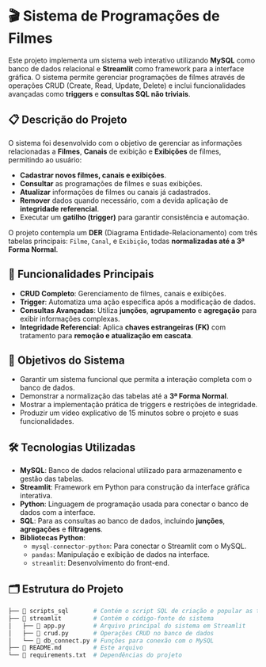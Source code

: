 # 🎬 Sistema de Programações de Filmes

Este projeto implementa um sistema web interativo utilizando **MySQL** como banco de dados relacional e **Streamlit** como framework para a interface gráfica. O sistema permite gerenciar programações de filmes através de operações CRUD (Create, Read, Update, Delete) e inclui funcionalidades avançadas como **triggers** e **consultas SQL não triviais**.

## 📋 Descrição do Projeto

O sistema foi desenvolvido com o objetivo de gerenciar as informações relacionadas a **Filmes**, **Canais** de exibição e **Exibições** de filmes, permitindo ao usuário:

- **Cadastrar novos filmes, canais e exibições**.
- **Consultar** as programações de filmes e suas exibições.
- **Atualizar** informações de filmes ou canais já cadastrados.
- **Remover** dados quando necessário, com a devida aplicação de **integridade referencial**.
- Executar um **gatilho (trigger)** para garantir consistência e automação.

O projeto contempla um **DER** (Diagrama Entidade-Relacionamento) com três tabelas principais: `Filme`, `Canal`, e `Exibição`, todas **normalizadas até a 3ª Forma Normal**.

## 🚀 Funcionalidades Principais

- **CRUD Completo**: Gerenciamento de filmes, canais e exibições.
- **Trigger**: Automatiza uma ação específica após a modificação de dados.
- **Consultas Avançadas**: Utiliza **junções**, **agrupamento** e **agregação** para exibir informações complexas.
- **Integridade Referencial**: Aplica **chaves estrangeiras (FK)** com tratamento para **remoção e atualização em cascata**.

## 🎯 Objetivos do Sistema

- Garantir um sistema funcional que permita a interação completa com o banco de dados.
- Demonstrar a normalização das tabelas até a **3ª Forma Normal**.
- Mostrar a implementação prática de triggers e restrições de integridade.
- Produzir um vídeo explicativo de 15 minutos sobre o projeto e suas funcionalidades.

## 🛠️ Tecnologias Utilizadas

- **MySQL**: Banco de dados relacional utilizado para armazenamento e gestão das tabelas.
- **Streamlit**: Framework em Python para construção da interface gráfica interativa.
- **Python**: Linguagem de programação usada para conectar o banco de dados com a interface.
- **SQL**: Para as consultas ao banco de dados, incluindo **junções**, **agregações** e **filtragens**.
- **Bibliotecas Python**:
  - `mysql-connector-python`: Para conectar o Streamlit com o MySQL.
  - `pandas`: Manipulação e exibição de dados na interface.
  - `streamlit`: Desenvolvimento do front-end.

## 🗂️ Estrutura do Projeto

```bash
├── 📁 scripts_sql       # Contém o script SQL de criação e popular as tabelas
├── 📁 streamlit         # Contém o código-fonte do sistema
│   ├── 📄 app.py        # Arquivo principal do sistema em Streamlit
│   ├── 📄 crud.py       # Operações CRUD no banco de dados
│   └── 📄 db_connect.py # Funções para conexão com o MySQL
├── 📄 README.md         # Este arquivo
└── 📄 requirements.txt  # Dependências do projeto
